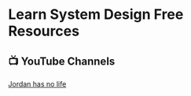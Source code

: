 # Learn System Design Free Resources 

## 📺 YouTube Channels
[Jordan has no life](https://www.youtube.com/@jordanhasnolife5163)

